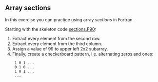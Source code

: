## Array sections

In this exercise you can practice using array *sections* in Fortran. 

Starting with the skeleton code [sections.F90](sections.F90):

1. Extract every element from the second row.
2. Extract every element from the third column.
3. Assign a value of 99 to upper left 2x2 subarray.
4. Finally, create a checkerboard pattern, i.e. alternating zeros
   and ones:
   ```
    1 0 1 ...
    0 1 0 ...
    1 0 1 ...
    ...
    ```
